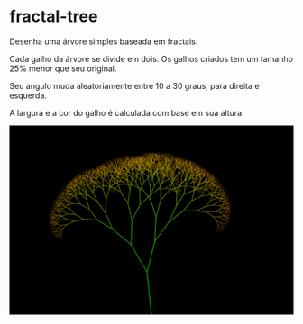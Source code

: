 # fractal-tree

Desenha uma árvore simples baseada em fractais. 

Cada galho da árvore se divide em dois.
Os galhos criados tem um tamanho 25% menor que seu original.

Seu angulo muda aleatoriamente entre 10 a 30 graus, para direita e esquerda.

A largura e a cor do galho é calculada com base em sua altura.

![Fractal Tree](sample.png "Fractal Tree")
